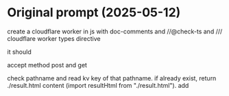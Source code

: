# Original prompt (2025-05-12)

create a cloudflare worker in js with doc-comments and //@check-ts and /// cloudflare worker types directive

it should

accept method post and get

check pathname and read kv key of that pathname. if already exist, return ./result.html content (import resultHtml from "./result.html"). add <script> with json of kv value to end of head.

if not:

get prompt, model, basePath, apiKey from FormData

serve share.html (import it using `import shareHtml from "./share.html")

set kv key pathname value {pending:true, prompt,model,basePath,apiKey}

send to queue with the formdata items gathered.

also, queue should:

read message body out

get all urls in the prompt using regex

fetch all urls in parallel, getting text back

the context is then constructed from the urls: format: {url}\n{text}\n------\n\n{url2}\n{text2}\n\n (etc)

do a call to llm using POST {basePath}/chat/completions with the context as system prompt (if any) and the prompt as first message content

the result is added to kv under key of pathname

# ADR

- Need a simple interface for freemium LLM answers that has support for URL expansion. Must be FAST and pay-as-you-go.
- by design, I want to have a homepage, share page, and result page, so the user is incentivized to share. However, it may be better to combine them. with googling you kinda trust google to provide a good response. with llms we aren't there yet; you may want to verify. The share piece could be a footer visible on the result page.
- byok is a possibility to showcase models to people, but the main value proposition is shareability in general and an ability to use links as context building method. over-focusing on models might end up being an anti-pattern. i focus on context building instead, allowing lmpify to become a embeddable piece into any website through API and script.
- I want things to be fast and my current solution doesn't even stream. It sucks! The post request must stream itself but also immediately return the HTML and do other things. The cache must be set as soon as it's done but since it's only eventually consistent but it's meant for sharing, it should be there in the DO until the KV is available. KV ensures REAL speed everywhere globally, while DO ensures the thing happens close to the user.

# New specification

> Tomorrow: make new spec that streams prompt. Think first if chatcompletions.stream is the right abstraction..? or do I need this whole thing custom?

# PRIORITY: REPLACE CLAUDE (2025-05-12 until 2025-05-17)

- ✅ use "stripeflare" to serve all pages with user-balance and dynamic payment link.
- ✅ also add `model-modal.js` to resultpage, making it possible to repost it with a different model
- ✅ remove byok (for now) and focus on 1 cheap model and 1 high-quality model
- 🤔 Figure out why it's so slow. It's due to 2 things. 1: kv is not being consistent, and 2: due to queue not handling things directly. A better approach might be a `LLMStreamDO`. make that!
- ✅ make stream.chatcompletions.com cache proxy
- ✅ Integrate with LLMStreamDO or variant thereof to make things instant. pattern is: instant-in-do-stream(-and-back-if-needed-or-later), globally subscribable realtime, eventually-pushed-to-the-edge https://x.com/janwilmake/status/1922437388258726270
- ✅ 🔥 Added `/from/{promptUrl}` endpoint to integrate with any URL as startingpoint more easily (e.g. from github). Refactored logic to allow for GET request to DO
- ✅ `Error in DO fetch: RangeError: Values cannot be larger than 131072` - storage of prompt is too large! Also context! This needs solving, potentially use SQLite one row per key.
- ✅ Prune long prompt inputs and prune long fetch text responses from URLs. This is a separate function I already did before. work in `lmpify.context`
- ✅ Sanetize/DOMPurify JSON before putting it into HTML
- ✅ 🤔 I thought it worked, but when refreshing while it's generating, it actually doesn't find the same stream now, anymore! Maybe, the migration to SQLite fucked it up? Make this work as desired. **Improved setup, state handling and fixed bug**
- ✅ properly renders og-image meta tags etc
- ✅ renders a preliminary og image
- ✅ Should calculate 'og-details' based on prompt in the DO
- ✅ **self-links**: result page should also render markdown when doing non-browser-based fetch or when adding `.md` similar to chatcompletions, prompt md should also be a link, context md also.
- ✅ `?q={EncodedString}` to pre-add context to homepage.
- ✅ Added proper markdown highlighting
- ✅ Ability to copy codeblocks.
- ✅ Mobile friendly ✅ `result.html` ✅ `index.html`
- ✅ Ensure geneated title is also based on context, not just prompt
- ✅ Fix annoying JSON parser bug when having `</script>` https://www.lmpify.com/from/https://uithub.com/janwilmake/xymake
- ✅ Modularize the code! makes it a bit cleaner and more readable.
- ✅ added html viewer and collapsible stored on user level
- ✅ added 'credentialless' to iframe so i don't think we need to worry about it ever executing functionality in lmpify draining someones balance. furthermore, the access-token itself was already not accessible as it's http only

# Monetisation & bugfixes (2025-05-18)

- ✅ Create endpoint to run middleware and return userdata and use that in `model-modal.js` to show user information in there.
- ✅ Confirm adding balance works
- ✅ premium shows up in the right way
- ✅ Ensure claude sonnet 3.7 works too. Model must be stored in localstorage and KV.
- ✅ Ensure pricing is properly calculated for both chatgpt and claude with a MARKUP_FACTOR
- ✅ Make it easy to access the DB from the other DO, ensure to document how to do this in stripeflare template and show that in the demo as well. Maybe export `createClient` and `DEFAULT_VERSION` from stripeflare?
- ✅ Charge the user the determined price
- ✅ Added blob url for HTML pages to view in full-screen
- ✅ prompt tokens should be unescaped
- ✅ Return 402 as data property, if that happens, auto-open the modal and show an error that guides to adding more balance
- ✅ Add ratelimiter to 5 free requests per hour

# Launch (2025-05-19)

✅ Fix bug with `__CODEBLOCK__` stuff. Encountered it when trying to use it with stripeflare: https://www.lmpify.com/doctype-html-htm-v3vyt70

✅ Finish `login-by-payment`!!!! Otherwise, old payments get lost

✅ Do a short X post announcing it, and now always use this when starting a new project.

# Virality (2025-05-21)

✅ Made the markdown 'prompt it' button

✅ Made `mdapply` cli (https://github.com/janwilmake/mdapply)

# Better docs (2025-05-23)

✅ Made `usage.html/md`

✅ Turn usage, why and privacy-policy into https://github.com/janwilmake/lmpify-docs and link from homepage

# After contextarea works... add to lmpify and focus on this (2025-05-24)

✅ Add contextarea! seeing tokens of urls and seeing if urls not work is huge for understanding.

✅ On homepage, ensure shift+enter is submit, not enter.

✅ Fix bugs on mdapply: we can't accomodate for all structures progamatically but we can accomodate for ```ext filename=""`. Let's do that instead, and instruct this to be system-prompted on how to respond. In lmpify, I'd want a simple system prompt that can be deleted. It can just be a URL! **Created gist: https://uithub.com/janwilmake/gists/blob/main/named-codeblocks.md**

❌ Add toggle button to view context in right panel rather than result. this could be live connected with context-cards, rather than from data. **with direct link to each context it may not be needed, but total token-count would be nice**

## ❗️ Improve Models (2025-06-04)

1. ✅ Add cloudflare account-id into the basepath
2. ✅ Add secrets for all
3. ✅ Add X AI (Grok)
4. ✅ Add superfast model (llama-3.3-70b on https://api.cerebras.ai/v1/chat/completions)
5. ❌ ~~Add Gemini Video input model~~ (not possible with /chat/completion)
6. ✅ Make it possible to use LLAMA3.3 70B unlimited after initial payment (charge 0 for non-api use)
7. ❌ Use Company Logos

POST: models added, LMPIFY is now Free after Tiny $0.99 Payment (Proof of Personhood Payment)

# RENAME (2025-06-30)

✅ Rename to letmepromp. Same visible name, easy to remember, more readable.

✅ The problem is I have a lot of links to lmpify already and they should stay working. The old lmpify.com should redirect to the new with the same path+query. Forever.

✅ Every codeblock should be available using the proper mediatype at `https://{slug}-{hash}.gptideas.com/{path}`. All links should be easy to find and add to the prompt.

## system prompt (2025-07-01)

✅ A default system prompt, editable after login, should include instructions for named codeblocks. This is just a landingpage thing. On result pages, it's prepended to the actual prompt.

## Proper Markdown Rendering (2025-07-01)

Problem: Fix bugs on response with ``` in code etc. this is very important: https://letmeprompt.com/httpsuithubcomj-odsfdc0.md?key=result

Research: https://x.com/janwilmake/status/1926992658536206687

The solution is bi-partial:

1. use `marked` and render things with that
2. ensure by default a system promopt is used that instructs how to write code block fences in markdown.

TODO:

- ✅ write system prompt that instructs using `````` (5 backticks by default or more when necessary)
- ✅ Ensure `named-codeblocks.md` system prompt is used by default without making things ugly
- Apply adding 1 backtick to fence in `getMarkdownResponse`
- ✅ Rewrite `markdown-highlighter.js` using `marked`
- ✅ Links should still be shown as markdown but need to be clickable.

DONE 🎉

✅ Ensure variable `{{prompt_id}}` is filled into context if directly present in prompt. This is happening at execution, the variable stays variable.

# QUICK WINS = 2025-07-04/05

- ✅ Routes aren't immediately active, which causes it to cache the 404. let's just wait...
- ✅ Ensure assets directory `./` also works when specified in wrangler.
- ✅ Upon download, assets that aren't there should not crash, `errors.json` should show this.
- ✅ Put download and deploy button on letmeprompt.com
- ✅ weird `&quot;` stuff in md and images shouldn't be rendering!
- ✅ Big ugly copy button on mobile
- ✅ Added company icons (replacing emojis)

Test parallel:

```
curl -X POST "https://beta.parallel.ai/chat/completions" -H "Content-Type: application/json" -H "Authorization: Bearer X" -d '{"model": "speed","messages": [{"role": "user","content": "What does Parallel Web Systems do?"}],"stream": true}'
```
